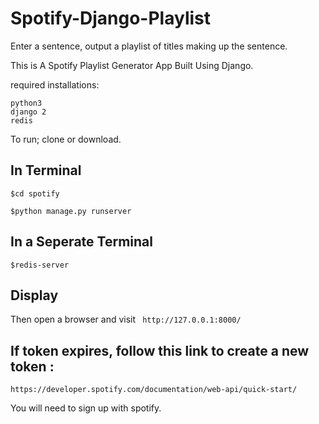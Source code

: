 # Spotify-Django-Playlist
Enter a sentence, output a playlist of titles making up the sentence.


This is A Spotify Playlist Generator App Built Using Django.


required installations: 

```
python3
django 2
redis 
```
To run; clone or download.

## In Terminal
```
$cd spotify

$python manage.py runserver
```

## In a Seperate Terminal 

```
$redis-server
```

## Display

Then open a browser and visit ``` http://127.0.0.1:8000/```

## If token expires, follow this link to create a new token : 

`https://developer.spotify.com/documentation/web-api/quick-start/`

You will need to sign up with spotify.

